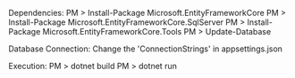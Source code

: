 Dependencies: 
PM > Install-Package Microsoft.EntityFrameworkCore
PM > Install-Package Microsoft.EntityFrameworkCore.SqlServer
PM > Install-Package Microsoft.EntityFrameworkCore.Tools
PM > Update-Database

Database Connection: 
Change the 'ConnectionStrings' in appsettings.json

Execution:
PM > dotnet build
PM > dotnet run
